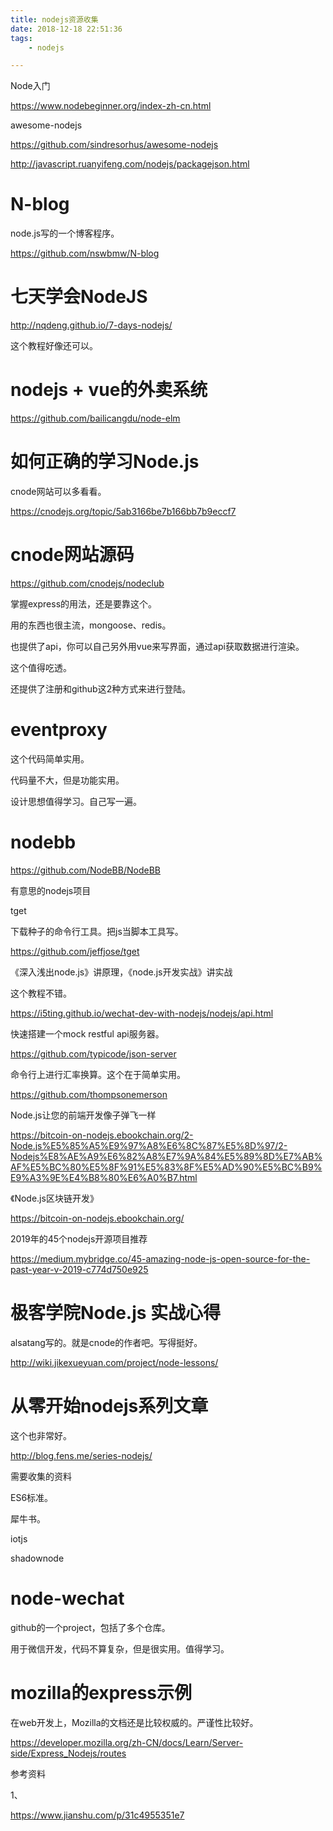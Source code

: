 ```yaml
---
title: nodejs资源收集
date: 2018-12-18 22:51:36
tags:
	- nodejs

---
```




Node入门

https://www.nodebeginner.org/index-zh-cn.html

awesome-nodejs

https://github.com/sindresorhus/awesome-nodejs



http://javascript.ruanyifeng.com/nodejs/packagejson.html



# N-blog

node.js写的一个博客程序。

https://github.com/nswbmw/N-blog



# 七天学会NodeJS

http://nqdeng.github.io/7-days-nodejs/

这个教程好像还可以。



# nodejs + vue的外卖系统

https://github.com/bailicangdu/node-elm



# 如何正确的学习Node.js

cnode网站可以多看看。

https://cnodejs.org/topic/5ab3166be7b166bb7b9eccf7



# cnode网站源码

https://github.com/cnodejs/nodeclub

掌握express的用法，还是要靠这个。

用的东西也很主流，mongoose、redis。

也提供了api，你可以自己另外用vue来写界面，通过api获取数据进行渲染。

这个值得吃透。

还提供了注册和github这2种方式来进行登陆。





# eventproxy

这个代码简单实用。

代码量不大，但是功能实用。

设计思想值得学习。自己写一遍。





# nodebb

https://github.com/NodeBB/NodeBB





有意思的nodejs项目

tget

下载种子的命令行工具。把js当脚本工具写。

https://github.com/jeffjose/tget



《深入浅出node.js》讲原理，《node.js开发实战》讲实战



这个教程不错。

https://i5ting.github.io/wechat-dev-with-nodejs/nodejs/api.html



快速搭建一个mock restful api服务器。

https://github.com/typicode/json-server



命令行上进行汇率换算。这个在于简单实用。

https://github.com/thompsonemerson



Node.js让您的前端开发像子弹飞一样

https://bitcoin-on-nodejs.ebookchain.org/2-Node.js%E5%85%A5%E9%97%A8%E6%8C%87%E5%8D%97/2-Nodejs%E8%AE%A9%E6%82%A8%E7%9A%84%E5%89%8D%E7%AB%AF%E5%BC%80%E5%8F%91%E5%83%8F%E5%AD%90%E5%BC%B9%E9%A3%9E%E4%B8%80%E6%A0%B7.html



《Node.js区块链开发》

https://bitcoin-on-nodejs.ebookchain.org/



2019年的45个nodejs开源项目推荐

https://medium.mybridge.co/45-amazing-node-js-open-source-for-the-past-year-v-2019-c774d750e925



# 极客学院Node.js 实战心得

alsatang写的。就是cnode的作者吧。写得挺好。

http://wiki.jikexueyuan.com/project/node-lessons/

# 从零开始nodejs系列文章

这个也非常好。

http://blog.fens.me/series-nodejs/



需要收集的资料

ES6标准。

犀牛书。

iotjs

shadownode



# node-wechat

github的一个project，包括了多个仓库。

用于微信开发，代码不算复杂，但是很实用。值得学习。



# mozilla的express示例

在web开发上，Mozilla的文档还是比较权威的。严谨性比较好。

https://developer.mozilla.org/zh-CN/docs/Learn/Server-side/Express_Nodejs/routes



参考资料

1、

https://www.jianshu.com/p/31c4955351e7